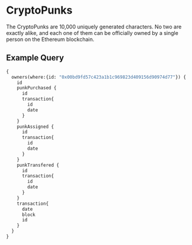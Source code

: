 # CryptoPunks
The CryptoPunks are 10,000 uniquely generated characters. 
No two are exactly alike, and each one of them can be officially owned by a single person on the Ethereum blockchain.

## Example Query
```graphql
{
  owners(where:{id: "0x00bd9fd57c423a1b1c969823d409156d90974d77"}) {
    id
    punkPurchased {
      id
      transaction{
        id
        date
      }
    }
    punkAssigned {
      id
      transaction{
        id
        date
      }
    }
    punkTransfered {
      id
      transaction{
        id
        date
      }
    }
    transaction{
      date
      block
      id
    }
  }
}


